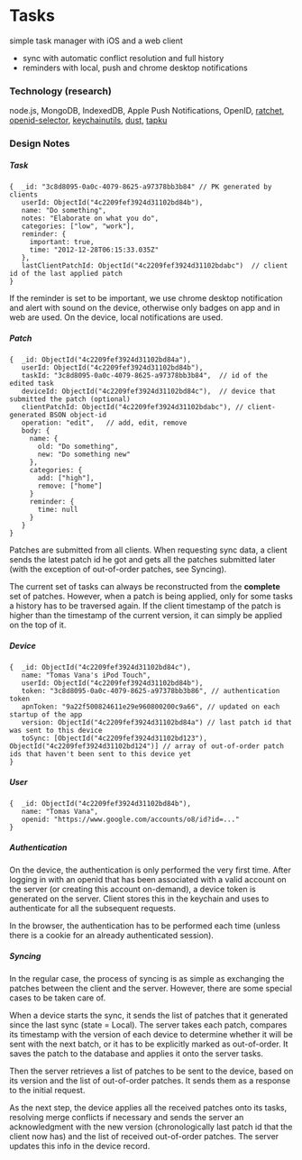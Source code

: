 # Tasks

simple task manager with iOS and a web client

* sync with automatic conflict resolution and full history
* reminders with local, push and chrome desktop notifications
 
### Technology (research)

node.js, MongoDB, IndexedDB, Apple Push Notifications, OpenID, [ratchet](http://maker.github.com/ratchet/), [openid-selector](http://code.google.com/p/openid-selector/), [keychainutils](http://gorgando.com/blog/tag/sfhfkeychainutils), [dust](http://akdubya.github.com/dustjs/), [tapku](https://github.com/devinross/tapkulibrary)

### Design Notes

##### Task

    {  _id: "3c8d8095-0a0c-4079-8625-a97378bb3b84" // PK generated by clients
	   userId: ObjectId("4c2209fef3924d31102bd84b"),
	   name: "Do something",
	   notes: "Elaborate on what you do",
	   categories: ["low", "work"],
	   reminder: { 
		 important: true,
         time: "2012-12-28T06:15:33.035Z"
       },
	   lastClientPatchId: ObjectId("4c2209fef3924d31102bdabc")	// client id of the last applied patch
    }

If the reminder is set to be important, we use chrome desktop notification and alert with sound on the device, otherwise only badges on app and in web are used. On the device, local notifications are used.

##### Patch

	{  _id: ObjectId("4c2209fef3924d31102bd84a"),
	   userId: ObjectId("4c2209fef3924d31102bd84b"),
       taskId: "3c8d8095-0a0c-4079-8625-a97378bb3b84",	// id of the edited task
	   deviceId: ObjectId("4c2209fef3924d31102bd84c"),	// device that submitted the patch (optional)
	   clientPatchId: ObjectId("4c2209fef3924d31102bdabc"),	// client-generated BSON object-id
	   operation: "edit",	// add, edit, remove
	   body: { 
	     name: {
	       old: "Do something",
           new: "Do something new" 
	     },
         categories: {
		   add: ["high"],
           remove: ["home"]
         }
         reminder: {
		   time: null
         }
       }
	}

Patches are submitted from all clients. When requesting sync data, a client sends the latest patch id he got and gets all the patches submitted later (with the exception of out-of-order patches, see Syncing).

The current set of tasks can always be reconstructed from the **complete** set of patches. However, when a patch is being applied, only for some tasks a history has to be traversed again. If the client timestamp of the patch is higher than the timestamp of the current version, it can simply be applied on the top of it.

##### Device

    {  _id: ObjectId("4c2209fef3924d31102bd84c"),
	   name: "Tomas Vana's iPod Touch",
       userId: ObjectId("4c2209fef3924d31102bd84b"),
       token: "3c8d8095-0a0c-4079-8625-a97378bb3b86", // authentication token
       apnToken: "9a22f500824611e29e960800200c9a66", // updated on each startup of the app
       version: ObjectId("4c2209fef3924d31102bd84a") // last patch id that was sent to this device
       toSync: [ObjectId("4c2209fef3924d31102bd123"), ObjectId("4c2209fef3924d31102bd124")] // array of out-of-order patch ids that haven't been sent to this device yet
    }

##### User

    {  _id: ObjectId("4c2209fef3924d31102bd84b"),
	   name: "Tomas Vana",
       openid: "https://www.google.com/accounts/o8/id?id=..."
    }
    
##### Authentication

On the device, the authentication is only performed the very first time. After logging in with an openid that has been
associated with a valid account on the server (or creating this account on-demand), a device token is generated on the
server. Client stores this in the keychain and uses to authenticate for all the subsequent requests.

In the browser, the authentication has to be performed each time (unless there is a cookie for an already authenticated session).

##### Syncing

In the regular case, the process of syncing is as simple as exchanging the patches between the client and the server. However, there are some special cases to be taken care of. 

When a device starts the sync, it sends the list of patches that it generated since the last sync (state = Local). The server takes each patch, compares its timestamp with the version of each device to determine whether it will be sent with the next batch, or it has to be explicitly marked as out-of-order. It saves the patch to the database and applies it onto the server tasks.

Then the server retrieves a list of patches to be sent to the device, based on its version and the list of out-of-order patches. It sends them as a response to the initial request. 

As the next step, the device applies all the received patches onto its tasks, resolving merge conflicts if necessary and sends the server an acknowledgment with the new version (chronologically last patch id that the client now has) and the list of received out-of-order patches. The server updates this info in the device record.



